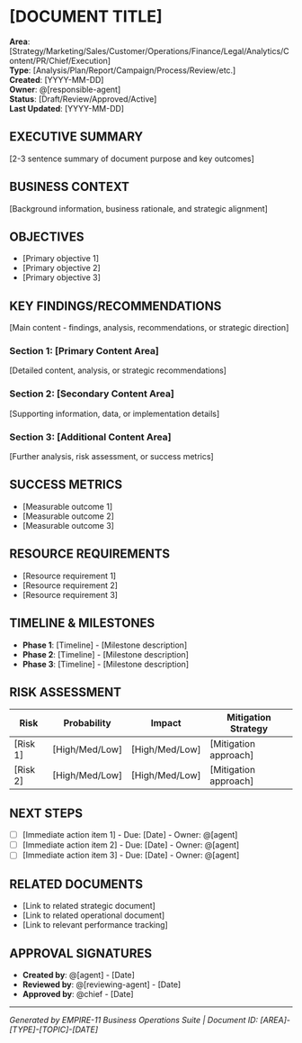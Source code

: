 # [DOCUMENT TITLE]
**Area**: [Strategy/Marketing/Sales/Customer/Operations/Finance/Legal/Analytics/Content/PR/Chief/Execution]  
**Type**: [Analysis/Plan/Report/Campaign/Process/Review/etc.]  
**Created**: [YYYY-MM-DD]  
**Owner**: @[responsible-agent]  
**Status**: [Draft/Review/Approved/Active]  
**Last Updated**: [YYYY-MM-DD]

## EXECUTIVE SUMMARY
[2-3 sentence summary of document purpose and key outcomes]

## BUSINESS CONTEXT
[Background information, business rationale, and strategic alignment]

## OBJECTIVES
- [Primary objective 1]
- [Primary objective 2] 
- [Primary objective 3]

## KEY FINDINGS/RECOMMENDATIONS
[Main content - findings, analysis, recommendations, or strategic direction]

### Section 1: [Primary Content Area]
[Detailed content, analysis, or strategic recommendations]

### Section 2: [Secondary Content Area]  
[Supporting information, data, or implementation details]

### Section 3: [Additional Content Area]
[Further analysis, risk assessment, or success metrics]

## SUCCESS METRICS
- [Measurable outcome 1]
- [Measurable outcome 2]
- [Measurable outcome 3]

## RESOURCE REQUIREMENTS
- [Resource requirement 1]
- [Resource requirement 2]
- [Resource requirement 3]

## TIMELINE & MILESTONES
- **Phase 1**: [Timeline] - [Milestone description]
- **Phase 2**: [Timeline] - [Milestone description]
- **Phase 3**: [Timeline] - [Milestone description]

## RISK ASSESSMENT
| Risk | Probability | Impact | Mitigation Strategy |
|------|------------|---------|-------------------|
| [Risk 1] | [High/Med/Low] | [High/Med/Low] | [Mitigation approach] |
| [Risk 2] | [High/Med/Low] | [High/Med/Low] | [Mitigation approach] |

## NEXT STEPS
- [ ] [Immediate action item 1] - Due: [Date] - Owner: @[agent]
- [ ] [Immediate action item 2] - Due: [Date] - Owner: @[agent]
- [ ] [Immediate action item 3] - Due: [Date] - Owner: @[agent]

## RELATED DOCUMENTS
- [Link to related strategic document]
- [Link to related operational document]
- [Link to relevant performance tracking]

## APPROVAL SIGNATURES
- **Created by**: @[agent] - [Date]
- **Reviewed by**: @[reviewing-agent] - [Date]
- **Approved by**: @chief - [Date]

---
*Generated by EMPIRE-11 Business Operations Suite | Document ID: [AREA]-[TYPE]-[TOPIC]-[DATE]*
